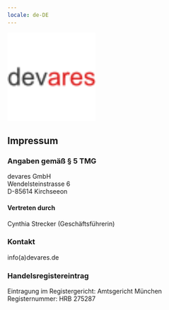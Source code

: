 ```yaml
---
locale: de-DE
---
```

<img src="assets/images/devares_path.svg" width="200"/>

## Impressum
### Angaben gemäß § 5 TMG
devares GmbH<br/>
Wendelsteinstrasse 6<br/>
D-85614 Kirchseeon

#### Vertreten durch
Cynthia Strecker (Geschäftsführerin)

### Kontakt
info(a)devares.de

### Handelsregistereintrag
Eintragung im Registergericht: Amtsgericht München<br/>
Registernummer: HRB 275287